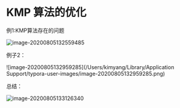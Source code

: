 # KMP 算法的优化

例1:KMP算法存在的问题

![image-20200805132559485](https://tva1.sinaimg.cn/large/007S8ZIlly1ghfvc5f5cpj31ls0u07wh.jpg)

例子2：

![image-20200805132959285](/Users/kimyang/Library/Application Support/typora-user-images/image-20200805132959285.png)

总结：

![image-20200805133126340](https://tva1.sinaimg.cn/large/007S8ZIlly1ghfvhtjp9dj31j10u0e82.jpg)